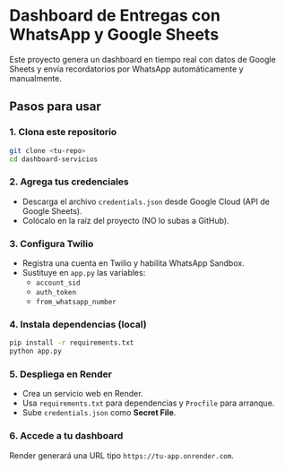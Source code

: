 # Dashboard de Entregas con WhatsApp y Google Sheets

Este proyecto genera un dashboard en tiempo real con datos de Google Sheets y envía recordatorios por WhatsApp automáticamente y manualmente.

## Pasos para usar

### 1. Clona este repositorio
```bash
git clone <tu-repo>
cd dashboard-servicios
```

### 2. Agrega tus credenciales
- Descarga el archivo `credentials.json` desde Google Cloud (API de Google Sheets).
- Colócalo en la raíz del proyecto (NO lo subas a GitHub).

### 3. Configura Twilio
- Registra una cuenta en Twilio y habilita WhatsApp Sandbox.
- Sustituye en `app.py` las variables:
  - `account_sid`
  - `auth_token`
  - `from_whatsapp_number`

### 4. Instala dependencias (local)
```bash
pip install -r requirements.txt
python app.py
```

### 5. Despliega en Render
- Crea un servicio web en Render.
- Usa `requirements.txt` para dependencias y `Procfile` para arranque.
- Sube `credentials.json` como **Secret File**.

### 6. Accede a tu dashboard
Render generará una URL tipo `https://tu-app.onrender.com`.

